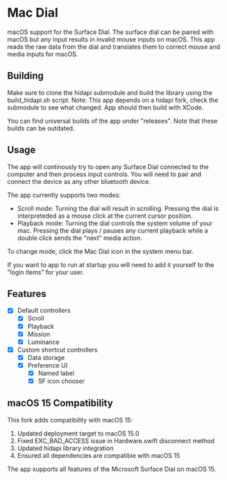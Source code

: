 # Mac Dial

macOS support for the Surface Dial. The surface dial can be paired with macOS but any input results in invalid mouse inputs on macOS. This app reads the raw data from the dial and translates them to correct mouse and media inputs for macOS.

## Building

Make sure to clone the hidapi submodule and build the library using the build_hidapi.sh script. Note: This app depends on a hidapi fork, check the submodule to see what changed. App should then build with XCode.

You can find universal builds of the app under "releases". Note that these builds can be outdated.

## Usage

The app will continously try to open any Surface Dial connected to the computer and then process input controls. You will need to pair and connect the device as any other bluetooth device.

The app currently supports two modes:
* Scroll mode: Turning the dial will result in scrolling. Pressing the dial is interpreteded as a mouse click at the current cursor position.
* Playback mode: Turning the dial controls the system volume of your mac. Pressing the dial plays / pauses any current playback while a double click sends the "next" media action.

To change mode, click the Mac Dial icon in the system menu bar.

If you want to app to run at startup you will need to add it yourself to the "login items" for your user.

## Features
- [X] Default controllers
  - [X] Scroll
  - [X] Playback
  - [X] Mission
  - [X] Luminance
- [X] Custom shortcut controllers
  - [X] Data storage
  - [X] Preference UI
    - [X] Named label
    - [X] SF icon chooser

## macOS 15 Compatibility

This fork adds compatibility with macOS 15:

1. Updated deployment target to macOS 15.0
2. Fixed EXC_BAD_ACCESS issue in Hardware.swift disconnect method
3. Updated hidapi library integration
4. Ensured all dependencies are compatible with macOS 15

The app supports all features of the Microsoft Surface Dial on macOS 15.